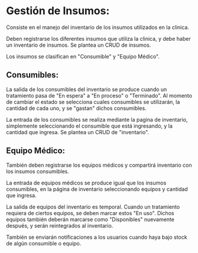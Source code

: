 # Gestión de Insumos:

Consiste en el manejo del inventario de los insumos utilizados en la clinica.

Deben registrarse los diferentes insumos que utiliza la clinica, y debe haber un inventario de insumos. Se plantea un CRUD de insumos.

Los insumos se clasifican en "Consumible" y "Equipo Médico".

## Consumibles:

La salida de los consumibles del inventario se produce cuando un tratamiento pasa de "En espera" a "En proceso" o "Terminado". Al momento de cambiar el estado se selecciona cuales consumibles se utilizarán, la cantidad de cada uno, y se "gastan" dichos consumibles.

La entrada de los consumibles se realiza mediante la pagina de inventario, simplemente seleccionando el consumible que está ingresando, y la cantidad que ingresa. Se plantea un CRUD de "inventario".

## Equipo Médico:

También deben registrarse los equipos médicos y compartirá inventario con los insumos consumibles.

La entrada de equipos médicos se produce igual que los insumos consumibles, en la página de inventario seleccionando equipos y cantidad que ingresa.

La salida de equipos del inventario es temporal. Cuando un tratamiento requiera de ciertos equipos, se deben marcar estos "En uso". Dichos equipos también deberán marcarse como "Disponibles" nuevamente después, y serán reintegrados al inventario.

También se enviarán notificaciones a los usuarios cuando haya bajo stock de algún consumible o equipo.
